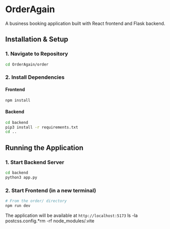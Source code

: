# OrderAgain

A business booking application built with React frontend and Flask backend.

## Installation & Setup

### 1. Navigate to Repository
```bash
cd OrderAgain/order
```

### 2. Install Dependencies

#### Frontend
```bash
npm install
```

#### Backend
```bash
cd backend
pip3 install -r requirements.txt
cd ..
```

## Running the Application

### 1. Start Backend Server
```bash
cd backend
python3 app.py
```

### 2. Start Frontend (in a new terminal)
```bash
# From the order/ directory
npm run dev
```

The application will be available at `http://localhost:5173`
ls -la postcss.config.*rm -rf node_modules/.vite